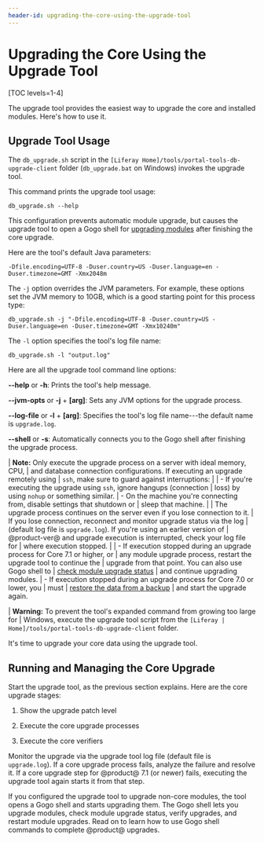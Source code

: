 ```yaml
---
header-id: upgrading-the-core-using-the-upgrade-tool
---
```


# Upgrading the Core Using the Upgrade Tool

[TOC levels=1-4]

The upgrade tool provides the easiest way to upgrade the core and installed
modules. Here's how to use it. 

## Upgrade Tool Usage

The `db_upgrade.sh` script in the  `[Liferay Home]/tools/portal-tools-db-upgrade-client`
folder (`db_upgrade.bat` on Windows) invokes the upgrade tool. 

This command prints the upgrade tool usage: 

    db_upgrade.sh --help

This configuration prevents automatic module upgrade, but causes the upgrade
tool to open a Gogo shell for
[upgrading modules](/docs/7-2/deploy/-/knowledge_base/deploy/upgrading-modules-using-gogo-shell)
after finishing the core upgrade. 
 
Here are the tool's default Java parameters:

    -Dfile.encoding=UTF-8 -Duser.country=US -Duser.language=en -Duser.timezone=GMT -Xmx2048m 

The `-j` option overrides the JVM parameters. For example, these options set the
JVM memory to 10GB, which is a good starting point for this process type:

    db_upgrade.sh -j "-Dfile.encoding=UTF-8 -Duser.country=US -Duser.language=en -Duser.timezone=GMT -Xmx10240m"

The `-l` option specifies the tool's log file name: 

    db_upgrade.sh -l "output.log"

Here are all the upgrade tool command line options:

**--help** or **-h**: Prints the tool's help message.

**--jvm-opts** or **-j** + **[arg]**: Sets any JVM options for the upgrade 
process.

**--log-file** or **-l** + **[arg]**: Specifies the tool's log file name---the 
default name is `upgrade.log`.

**--shell** or **-s**: Automatically connects you to the Gogo shell after
finishing the upgrade process.

| **Note:** Only execute the upgrade process on a server with ideal memory, CPU,
| and database connection configurations. If executing an upgrade remotely using
| `ssh`, make sure to guard against interruptions: 
| 
| -   If you're executing the upgrade using `ssh`, ignore hangups (connection
|     loss) by using `nohup` or something similar. 
| -   On the machine you're connecting from, disable settings that shutdown or 
|     sleep that machine. 
| 
| The upgrade process continues on the server even if you lose connection to it.
| If you lose connection, reconnect and monitor upgrade status via the log
| (default log file is `upgrade.log`). If you're using an earlier version of
| @product-ver@ and upgrade execution is interrupted, check your log file for
| where execution stopped. 
| 
| -   If execution stopped during an upgrade process for Core 7.1 or higher, or 
|     any module upgrade process, restart the upgrade tool to continue the 
|     upgrade from that point. You can also use Gogo shell to
|     [check module upgrade status](/docs/7-2/deploy/-/knowledge_base/d/gogo-shell-commands-for-module-upgrades#checking-the-upgrade-status)
|     and continue upgrading modules. 
| -   If execution stopped during an upgrade process for Core 7.0 or lower, you 
|     must
|     [restore the data from a backup](/docs/7-2/deploy/-/knowledge_base/d/backing-up-a-liferay-installation)
|     and start the upgrade again. 

| **Warning:** To prevent the tool's expanded command from growing too large for
| Windows, execute the upgrade tool script from the `[Liferay
| Home]/tools/portal-tools-db-upgrade-client` folder.

It's time to upgrade your core data using the upgrade tool. 

## Running and Managing the Core Upgrade

Start the upgrade tool, as the previous section explains. Here are the core
upgrade stages:

1.  Show the upgrade patch level

2.  Execute the core upgrade processes

3.  Execute the core verifiers

Monitor the upgrade via the upgrade tool log file (default file is
`upgrade.log`). If a core upgrade process fails, analyze the failure and resolve
it. If a core upgrade step for @product@ 7.1 (or newer) fails, executing the
upgrade tool again starts it from that step. 

If you configured the upgrade tool to upgrade non-core modules, the tool opens a
Gogo shell and starts upgrading them. The Gogo shell lets you upgrade modules, check
module upgrade status, verify upgrades, and restart module upgrades. Read on to
learn how to use Gogo shell commands to complete @product@ upgrades. 
